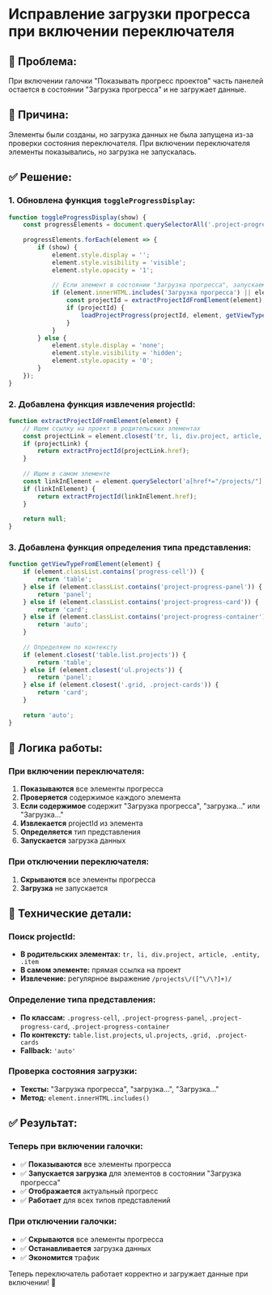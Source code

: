 # Исправление загрузки прогресса при включении переключателя

## 🐛 **Проблема:**
При включении галочки "Показывать прогресс проектов" часть панелей остается в состоянии "Загрузка прогресса" и не загружает данные.

## 🔧 **Причина:**
Элементы были созданы, но загрузка данных не была запущена из-за проверки состояния переключателя. При включении переключателя элементы показывались, но загрузка не запускалась.

## ✅ **Решение:**

### **1. Обновлена функция `toggleProgressDisplay`:**
```javascript
function toggleProgressDisplay(show) {
    const progressElements = document.querySelectorAll('.project-progress-bar, .project-progress-text, .project-progress-container, .project-progress-panel, .project-progress-card, .progress-cell');
    
    progressElements.forEach(element => {
        if (show) {
            element.style.display = '';
            element.style.visibility = 'visible';
            element.style.opacity = '1';
            
            // Если элемент в состоянии "Загрузка прогресса", запускаем загрузку
            if (element.innerHTML.includes('Загрузка прогресса') || element.innerHTML.includes('загрузка...') || element.innerHTML.includes('Загрузка...')) {
                const projectId = extractProjectIdFromElement(element);
                if (projectId) {
                    loadProjectProgress(projectId, element, getViewTypeFromElement(element));
                }
            }
        } else {
            element.style.display = 'none';
            element.style.visibility = 'hidden';
            element.style.opacity = '0';
        }
    });
}
```

### **2. Добавлена функция извлечения projectId:**
```javascript
function extractProjectIdFromElement(element) {
    // Ищем ссылку на проект в родительских элементах
    const projectLink = element.closest('tr, li, div.project, article, .entity, .item')?.querySelector('a[href*="/projects/"]');
    if (projectLink) {
        return extractProjectId(projectLink.href);
    }
    
    // Ищем в самом элементе
    const linkInElement = element.querySelector('a[href*="/projects/"]');
    if (linkInElement) {
        return extractProjectId(linkInElement.href);
    }
    
    return null;
}
```

### **3. Добавлена функция определения типа представления:**
```javascript
function getViewTypeFromElement(element) {
    if (element.classList.contains('progress-cell')) {
        return 'table';
    } else if (element.classList.contains('project-progress-panel')) {
        return 'panel';
    } else if (element.classList.contains('project-progress-card')) {
        return 'card';
    } else if (element.classList.contains('project-progress-container')) {
        return 'auto';
    }
    
    // Определяем по контексту
    if (element.closest('table.list.projects')) {
        return 'table';
    } else if (element.closest('ul.projects')) {
        return 'panel';
    } else if (element.closest('.grid, .project-cards')) {
        return 'card';
    }
    
    return 'auto';
}
```

## 🎯 **Логика работы:**

### **При включении переключателя:**
1. **Показываются** все элементы прогресса
2. **Проверяется** содержимое каждого элемента
3. **Если содержимое** содержит "Загрузка прогресса", "загрузка..." или "Загрузка..."
4. **Извлекается** projectId из элемента
5. **Определяется** тип представления
6. **Запускается** загрузка данных

### **При отключении переключателя:**
1. **Скрываются** все элементы прогресса
2. **Загрузка** не запускается

## 🔧 **Технические детали:**

### **Поиск projectId:**
- **В родительских элементах:** `tr, li, div.project, article, .entity, .item`
- **В самом элементе:** прямая ссылка на проект
- **Извлечение:** регулярное выражение `/projects\/([^\/\?]+)/`

### **Определение типа представления:**
- **По классам:** `.progress-cell`, `.project-progress-panel`, `.project-progress-card`, `.project-progress-container`
- **По контексту:** `table.list.projects`, `ul.projects`, `.grid, .project-cards`
- **Fallback:** `'auto'`

### **Проверка состояния загрузки:**
- **Тексты:** "Загрузка прогресса", "загрузка...", "Загрузка..."
- **Метод:** `element.innerHTML.includes()`

## ✅ **Результат:**

### **Теперь при включении галочки:**
- ✅ **Показываются** все элементы прогресса
- ✅ **Запускается загрузка** для элементов в состоянии "Загрузка прогресса"
- ✅ **Отображается** актуальный прогресс
- ✅ **Работает** для всех типов представлений

### **При отключении галочки:**
- ✅ **Скрываются** все элементы прогресса
- ✅ **Останавливается** загрузка данных
- ✅ **Экономится** трафик

Теперь переключатель работает корректно и загружает данные при включении! 🎯
